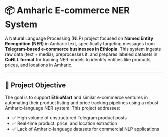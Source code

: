 # 📦 Amharic E-commerce NER System

A Natural Language Processing (NLP) project focused on **Named Entity Recognition (NER)** in Amharic text, specifically targeting messages from **Telegram-based e-commerce businesses in Ethiopia**. This system ingests raw data (text + media), preprocesses it, and prepares labeled datasets in **CoNLL format** for training NER models to identify entities like products, prices, and locations in Amharic.

---

## 🚀 Project Objective

The goal is to support **EthioMart** and similar e-commerce ventures in automating their product listing and price tracking pipelines using a robust Amharic-language NER system. This project addresses:

- ✅ High volume of unstructured Telegram product posts  
- ✅ Real-time product, price, and location extraction  
- ✅ Lack of Amharic-language datasets for commercial NLP applications  
